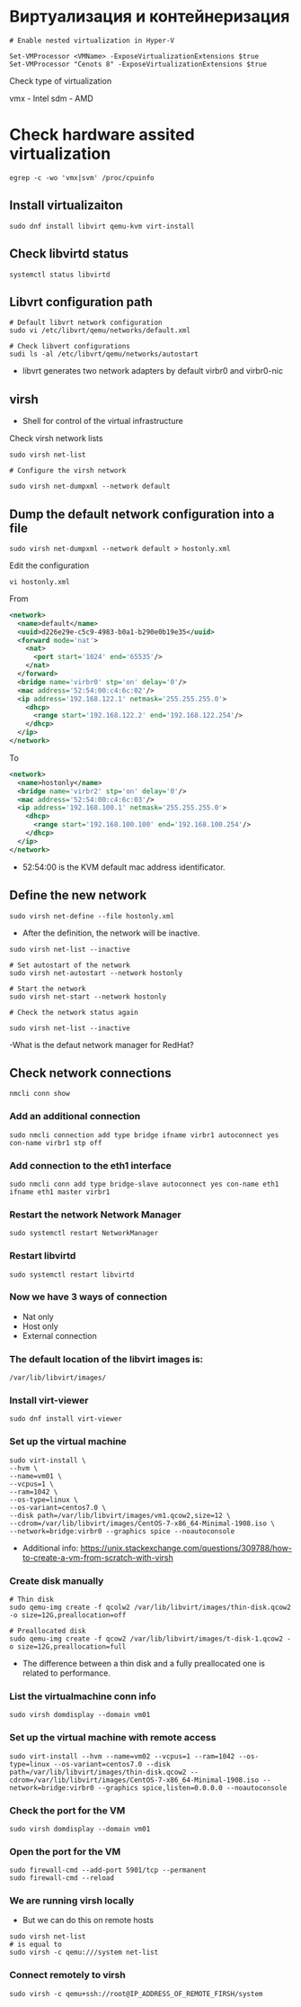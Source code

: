 # Виртуализация и контейнеризация

```
# Enable nested virtualization in Hyper-V
 	
Set-VMProcessor <VMName> -ExposeVirtualizationExtensions $true
Set-VMProcessor "Cenots 8" -ExposeVirtualizationExtensions $true
```

Check type of virtualization


vmx - Intel
sdm - AMD

# Check hardware assited virtualization
```shell
egrep -c -wo 'vmx|svm' /proc/cpuinfo
```

## Install virtualizaiton

```shell
sudo dnf install libvirt qemu-kvm virt-install

```

## Check libvirtd status
``` 
systemctl status libvirtd
```

## Libvrt configuration path
```
# Default libvrt network configuration
sudo vi /etc/libvrt/qemu/networks/default.xml

# Check libvert configurations
sudi ls -al /etc/libvrt/qemu/networks/autostart

```

- libvrt generates two network adapters by default virbr0 and virbr0-nic

## virsh

- Shell for control of the virtual infrastructure


Check virsh network lists

``` 
sudo virsh net-list

# Configure the virsh network

sudo virsh net-dumpxml --network default

```

## Dump the default network configuration into a file

```
sudo virsh net-dumpxml --network default > hostonly.xml
```
Edit the configuration

```
vi hostonly.xml
```

From 

```xml
<network>
  <name>default</name>
  <uuid>d226e29e-c5c9-4983-b0a1-b290e0b19e35</uuid>
  <forward mode='nat'>
    <nat>
      <port start='1024' end='65535'/>
    </nat>
  </forward>
  <bridge name='virbr0' stp='on' delay='0'/>
  <mac address='52:54:00:c4:6c:02'/>
  <ip address='192.168.122.1' netmask='255.255.255.0'>
    <dhcp>
      <range start='192.168.122.2' end='192.168.122.254'/>
    </dhcp>
  </ip>
</network>
```

To

```xml
<network>
  <name>hostonly</name>
  <bridge name='virbr2' stp='on' delay='0'/>
  <mac address='52:54:00:c4:6c:03'/>
  <ip address='192.168.100.1' netmask='255.255.255.0'>
    <dhcp>
      <range start='192.168.100.100' end='192.168.100.254'/>
    </dhcp>
  </ip>
</network>
```

- 52:54:00 is the KVM default mac address identificator.


## Define the new network

```
sudo virsh net-define --file hostonly.xml
```

- After the definition, the network will be inactive.

```
sudo virsh net-list --inactive

# Set autostart of the network
sudo virsh net-autostart --network hostonly

# Start the network
sudo virsh net-start --network hostonly

# Check the network status again

sudo virsh net-list --inactive
```

-What is the defaut network manager for RedHat?

## Check network connections

```
nmcli conn show
```

### Add an additional connection

```
sudo nmcli connection add type bridge ifname virbr1 autoconnect yes con-name virbr1 stp off
```

### Add connection to the eth1 interface

```
sudo nmcli conn add type bridge-slave autoconnect yes con-name eth1 ifname eth1 master virbr1
```

### Restart the network Network Manager
```
sudo systemctl restart NetworkManager
```

### Restart libvirtd
```
sudo systemctl restart libvirtd
```

### Now we have 3 ways of connection

- Nat only
- Host only
- External connection

### The default location of the libvirt images is:

```
/var/lib/libvirt/images/
```

### Install virt-viewer

```
sudo dnf install virt-viewer
```

### Set up the virtual machine
```
sudo virt-install \
--hvm \
--name=vm01 \
--vcpus=1 \
--ram=1042 \
--os-type=linux \
--os-variant=centos7.0 \
--disk path=/var/lib/libvirt/images/vm1.qcow2,size=12 \
--cdrom=/var/lib/libvirt/images/CentOS-7-x86_64-Minimal-1908.iso \
--network=bridge:virbr0 --graphics spice --noautoconsole
```
- Additional info: https://unix.stackexchange.com/questions/309788/how-to-create-a-vm-from-scratch-with-virsh


### Create disk manually

```
# Thin disk
sudo qemu-img create -f qcolw2 /var/lib/libvirt/images/thin-disk.qcow2 -o size=12G,preallocation=off

# Preallocated disk
sudo qemu-img create -f qcow2 /var/lib/libvirt/images/t-disk-1.qcow2 -o size=12G,preallocation=full
```

- The difference between a thin disk and a fully preallocated one is related to performance.

### List the virtualmachine conn info

```
sudo virsh domdisplay --domain vm01
```

### Set up the virtual machine with remote access

```
sudo virt-install --hvm --name=vm02 --vcpus=1 --ram=1042 --os-type=linux --os-variant=centos7.0 --disk path=/var/lib/libvirt/images/thin-disk.qcow2 --cdrom=/var/lib/libvirt/images/CentOS-7-x86_64-Minimal-1908.iso --network=bridge:virbr0 --graphics spice,listen=0.0.0.0 --noautoconsole
```

### Check the port for the VM

```
sudo virsh domdisplay --domain vm01
```

### Open the port for the VM

```
sudo firewall-cmd --add-port 5901/tcp --permanent
sudo firewall-cmd --reload
```

### We are running virsh locally

- But we can do this on remote hosts

```
sudo virsh net-list
# is equal to
sudo virsh -c qemu:///system net-list
```

### Connect remotely to virsh

```
sudo virsh -c qemu+ssh://root@IP_ADDRESS_OF_REMOTE_FIRSH/system
```
